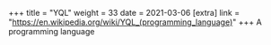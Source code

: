 +++
title = "YQL"
weight = 33
date = 2021-03-06
[extra]
link = "https://en.wikipedia.org/wiki/YQL_(programming_language)"
+++
A programming language

